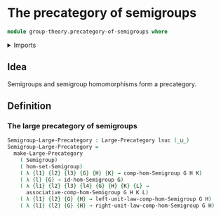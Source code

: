 # The precategory of semigroups

```agda
module group-theory.precategory-of-semigroups where
```

<details><summary>Imports</summary>

```agda
open import category-theory.full-large-subprecategories
open import category-theory.large-precategories

open import foundation.strictly-involutive-identity-types
open import foundation.universe-levels

open import group-theory.homomorphisms-semigroups
open import group-theory.semigroups
```

</details>

## Idea

Semigroups and semigroup homomorphisms form a precategory.

## Definition

### The large precategory of semigroups

```agda
Semigroup-Large-Precategory : Large-Precategory lsuc (_⊔_)
Semigroup-Large-Precategory =
  make-Large-Precategory
    ( Semigroup)
    ( hom-set-Semigroup)
    ( λ {l1} {l2} {l3} {G} {H} {K} → comp-hom-Semigroup G H K)
    ( λ {l} {G} → id-hom-Semigroup G)
    ( λ {l1} {l2} {l3} {l4} {G} {H} {K} {L} →
      associative-comp-hom-Semigroup G H K L)
    ( λ {l1} {l2} {G} {H} → left-unit-law-comp-hom-Semigroup G H)
    ( λ {l1} {l2} {G} {H} → right-unit-law-comp-hom-Semigroup G H)
```
